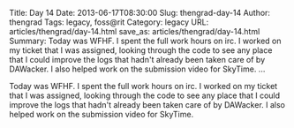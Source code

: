 Title: Day 14
Date: 2013-06-17T08:30:00
Slug: thengrad-day-14
Author: thengrad
Tags: legacy, foss@rit
Category: legacy
URL: articles/thengrad/day-14.html
save_as: articles/thengrad/day-14.html
Summary: Today was WFHF. I spent the full work hours on irc. I worked on my ticket that I was assigned, looking through the code to see any place that I could improve the logs that hadn't already been taken care of by DAWacker. I also helped work on the submission video for SkyTime.   ... 

Today was WFHF. I spent the full work hours on irc. I worked on my ticket that
I was assigned, looking through the code to see any place that I could improve
the logs that hadn't already been taken care of by DAWacker. I also helped
work on the submission video for SkyTime.

